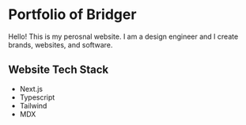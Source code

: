 # Portfolio of Bridger

Hello! This is my perosnal website. I am a design engineer and I create brands, websites, and software. 

## Website Tech Stack

- Next.js 
- Typescript
- Tailwind
- MDX